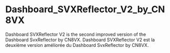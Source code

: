 # Dashboard_SVXReflector_V2_by_CN8VX
Dashboard SVXReflector V2 is the second improved version of the Dashboard SvxReflector by CN8VX.  Dashboard SVXReflector V2 est la deuxième version améliorée du Dashboard SvxReflector by CN8VX.
